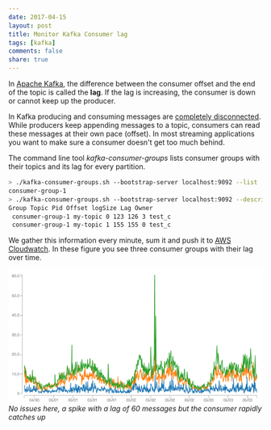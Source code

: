 ```yaml
---
date: 2017-04-15 
layout: post
title: Monitor Kafka Consumer lag
tags: [kafka]
comments: false
share: true
---
```


In [Apache Kafka](https://kafka.apache.org/), the difference between the consumer offset and the end of the topic is called the **lag**. If the lag is increasing, the consumer is down or cannot keep up the producer.

In Kafka producing and consuming messages are [completely disconnected](https://kafka.apache.org/documentation/#intro_topics). While producers keep appending messages to a topic, consumers can read these messages at their own pace (offset). In most streaming applications you want to make sure a consumer doesn't get too much behind.

The command line tool _kafka-consumer-groups_ lists consumer groups with their topics and its lag for every partition.

```bash    
> ./kafka-consumer-groups.sh --bootstrap-server localhost:9092 --list
consumer-group-1
> ./kafka-consumer-groups.sh --bootstrap-server localhost:9092 --describe --group consumer-group-1
Group Topic Pid Offset logSize Lag Owner
 consumer-group-1 my-topic 0 123 126 3 test_c
 consumer-group-1 my-topic 1 155 155 0 test_c
```


We gather this information every minute, sum it and push it to [AWS Cloudwatch](https://aws.amazon.com/cloudwatch/). In these figure you see three consumer groups with their lag over time.

![kafka-lag](/assets/images/kafka-lag.png) 
*No issues here, a spike with a lag of 60 messages but the consumer rapidly catches up*
